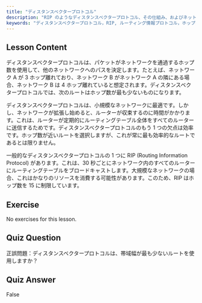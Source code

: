 ```yaml
---
title: "ディスタンスベクタープロトコル"
description: "RIP のようなディスタンスベクタープロトコル、その仕組み、およびネットワークルーティングにおけるその制限について学びます。ホップ数とネットワーク効率を理解します。"
keywords: "ディスタンスベクタープロトコル，RIP, ルーティング情報プロトコル，ホップ数，ネットワークルーティング，Linux ネットワーキング，初心者向けガイド，チュートリアル"
---
```


## Lesson Content

ディスタンスベクタープロトコルは、パケットがネットワークを通過するホップ数を使用して、他のネットワークへのパスを決定します。たとえば、ネットワーク A が 3 ホップ離れており、ネットワーク B がネットワーク A の隣にある場合、ネットワーク B は 4 ホップ離れていると想定されます。ディスタンスベクタープロトコルでは、次のルートはホップ数が最も少ないものになります。

ディスタンスベクタープロトコルは、小規模なネットワークに最適です。しかし、ネットワークが拡張し始めると、ルーターが収束するのに時間がかかります。これは、ルーターが定期的にルーティングテーブル全体をすべてのルーターに送信するためです。ディスタンスベクタープロトコルのもう 1 つの欠点は効率です。ホップ数が近いルートを選択しますが、これが常に最も効率的なルートであるとは限りません。

一般的なディスタンスベクタープロトコルの 1 つに RIP (Routing Information Protocol) があります。これは、30 秒ごとにネットワーク内のすべてのルーターにルーティングテーブルをブロードキャストします。大規模なネットワークの場合、これはかなりのリソースを消費する可能性があります。このため、RIP はホップ数を 15 に制限しています。

## Exercise

No exercises for this lesson.

## Quiz Question

正誤問題：ディスタンスベクタープロトコルは、帯域幅が最も少ないルートを使用しますか？

## Quiz Answer

False
